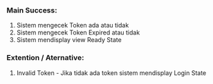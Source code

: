### Main Success:

1. Sistem mengecek Token ada atau tidak
2. Sistem mengecek Token Expired atau tidak
3. Sistem mendisplay view Ready State

### Extention / Aternative:
1. Invalid Token   - Jika tidak ada token sistem mendisplay Login State